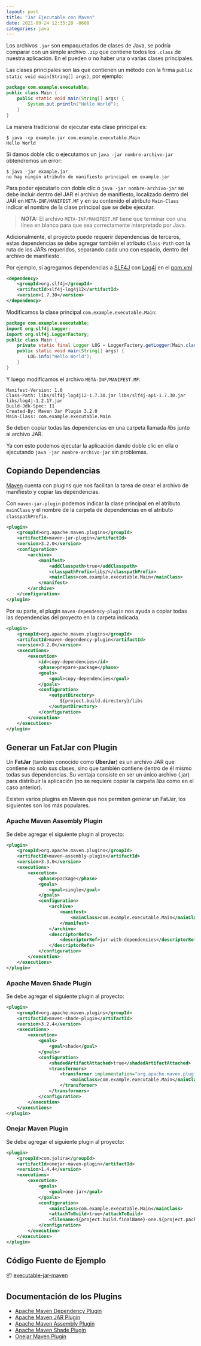```yaml
---
layout: post
title: "Jar Ejecutable con Maven"
date: 2021-09-24 12:35:20 -0600
categories: java
---
```


Los archivos `.jar` son empaquetados de clases de Java, se podría comparar con un simple archivo `.zip` que contiene todos los `.class` de nuestra aplicación. En el pueden o no haber una o varias clases principales.

Las clases principales son las que contienen un método con la firma `public static void main(String[] args)`, por ejemplo:

```java
package com.example.executable;
public class Main {
    public static void main(String[] args) {
        System.out.println("Hello World");
    }
}
```

La manera tradicional de ejecutar esta clase principal es:

```shell
$ java -cp example.jar com.example.executable.Main
Hello World
```

Si damos doble clic o ejecutamos un `java -jar nombre-archivo-jar` obtendremos un error:

```shell
$ java -jar example.jar
no hay ningún atributo de manifiesto principal en example.jar
```

Para poder ejecutarlo con doble clic o `java -jar nombre-archivo-jar` se debe incluir dentro del JAR el archivo de manifiesto, localizado dentro del JAR en `META-INF/MANIFEST.MF` y en su contenido el atributo `Main-Class` indicar el nombre de la clase principal que se debe ejecutar.

> **NOTA:** El archivo `META-INF/MANIFEST.MF` tiene que terminar con una línea en blanco para que sea correctamente interpretado por Java.

Adicionalmente, el proyecto puede requerir dependencias de terceros, estas dependencias se debe agregar también el atributo `Class-Path` con la ruta de los JARs requeridos, separando cada uno con espacio, dentro del archivo de manifiesto.

Por ejemplo, si agregamos dependencias a [SLF4J](http://www.slf4j.org/) con [Log4j](http://logging.apache.org/log4j/1.2/) en el [pom.xml](https://github.com/barrantesgerman/executable-jar-maven/blob/main/pom.xml)

```xml
<dependency>
    <groupId>org.slf4j</groupId>
    <artifactId>slf4j-log4j12</artifactId>
    <version>1.7.30</version>
</dependency>
```

Modificamos la clase principal `com.example.executable.Main`:

```java
package com.example.executable;
import org.slf4j.Logger;
import org.slf4j.LoggerFactory;
public class Main {
    private static final Logger LOG = LoggerFactory.getLogger(Main.class);
    public static void main(String[] args) {
        LOG.info("Hello World");
    }
}
```

Y luego modificamos el archivo `META-INF/MANIFEST.MF`:

```properties
Manifest-Version: 1.0
Class-Path: libs/slf4j-log4j12-1.7.30.jar libs/slf4j-api-1.7.30.jar libs/log4j-1.2.17.jar
Build-Jdk-Spec: 11
Created-By: Maven Jar Plugin 3.2.0
Main-Class: com.example.executable.Main
```

Se deben copiar todas las dependencias en una carpeta llamada *libs* junto al archivo JAR.

Ya con esto podemos ejecutar la aplicación dando doble clic en ella o ejecutando  `java -jar nombre-archivo-jar` sin problemas.

## Copiando Dependencias

[Maven](https://maven.apache.org/) cuenta con plugins que nos facilitan la tarea de crear el archivo de manifiesto y copiar las dependencias.

Con `maven-jar-plugin` podemos indicar la clase principal en el atributo `mainClass` y el nombre de la carpeta de dependencias en el atributo `classpathPrefix`.

```xml
<plugin>
    <groupId>org.apache.maven.plugins</groupId>
    <artifactId>maven-jar-plugin</artifactId>
    <version>3.2.0</version>
    <configuration>
        <archive>
            <manifest>
                <addClasspath>true</addClasspath>
                <classpathPrefix>libs/</classpathPrefix>
                <mainClass>com.example.executable.Main</mainClass>
            </manifest>
        </archive>
    </configuration>
</plugin>
```

Por su parte, el plugin `maven-dependency-plugin` nos ayuda a copiar todas las dependencias del proyecto en la carpeta indicada.

```xml
<plugin>
    <groupId>org.apache.maven.plugins</groupId>
    <artifactId>maven-dependency-plugin</artifactId>
    <version>3.2.0</version>
    <executions>
        <execution>
            <id>copy-dependencies</id>
            <phase>prepare-package</phase>
            <goals>
                <goal>copy-dependencies</goal>
            </goals>
            <configuration>
                <outputDirectory>
                    ${project.build.directory}/libs
                </outputDirectory>
            </configuration>
        </execution>
    </executions>
</plugin>
```


## Generar un FatJar con Plugin

Un **FatJar** (también conocido como **UberJar**) es un archivo JAR que contiene no solo sus clases, sino que también contiene dentro de él mismo todas sus dependencias. Su ventaja consiste en ser un único archivo (.jar) para distribuir la aplicación (no se requiere copiar la carpeta *libs* como en el caso anterior).

Existen varios plugins en Maven que nos permiten generar un FatJar, los siguientes son los más populares.

### Apache Maven Assembly Plugin

Se debe agregar el siguiente plugin al proyecto:

```xml
<plugin>
    <groupId>org.apache.maven.plugins</groupId>
    <artifactId>maven-assembly-plugin</artifactId>
    <version>3.3.0</version>
    <executions>
        <execution>
            <phase>package</phase>
            <goals>
                <goal>single</goal>
            </goals>
            <configuration>
                <archive>
                    <manifest>
                        <mainClass>com.example.executable.Main</mainClass>
                    </manifest>
                </archive>
                <descriptorRefs>
                    <descriptorRef>jar-with-dependencies</descriptorRef>
                </descriptorRefs>
            </configuration>
        </execution>
    </executions>
</plugin>
```

### Apache Maven Shade Plugin

Se debe agregar el siguiente plugin al proyecto:

```xml
<plugin>
    <groupId>org.apache.maven.plugins</groupId>
    <artifactId>maven-shade-plugin</artifactId>
    <version>3.2.4</version>
    <executions>
        <execution>
            <goals>
                <goal>shade</goal>
            </goals>
            <configuration>
                <shadedArtifactAttached>true</shadedArtifactAttached>
                <transformers>
                    <transformer implementation="org.apache.maven.plugins.shade.resource.ManifestResourceTransformer">
                        <mainClass>com.example.executable.Main</mainClass>
                    </transformer>
                </transformers>
            </configuration>
        </execution>
    </executions>
</plugin>
```

### Onejar Maven Plugin

Se debe agregar el siguiente plugin al proyecto:

```xml
<plugin>
    <groupId>com.jolira</groupId>
    <artifactId>onejar-maven-plugin</artifactId>
    <version>1.4.4</version>
    <executions>
        <execution>
            <goals>
                <goal>one-jar</goal>
            </goals>
            <configuration>
                <mainClass>com.example.executable.Main</mainClass>
                <attachToBuild>true</attachToBuild>
                <filename>${project.build.finalName}-one.${project.packaging}</filename>
            </configuration>
        </execution>
    </executions>
</plugin>
```

## Código Fuente de Ejemplo

📦 [executable-jar-maven](https://github.com/barrantesgerman/executable-jar-maven)

## Documentación de los Plugins

* [Apache Maven Dependency Plugin](https://maven.apache.org/plugins/maven-dependency-plugin/)
* [Apache Maven JAR Plugin](https://maven.apache.org/plugins/maven-jar-plugin/)
* [Apache Maven Assembly Plugin](https://maven.apache.org/plugins/maven-assembly-plugin/)
* [Apache Maven Shade Plugin](https://maven.apache.org/plugins/maven-shade-plugin/)
* [Onejar Maven Plugin](https://github.com/jolira/onejar-maven-plugin)
